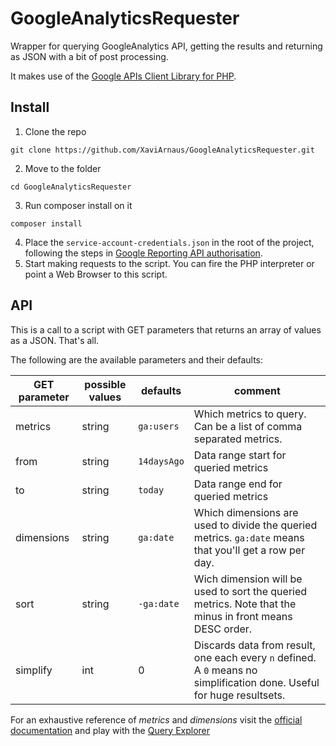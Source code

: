 # GoogleAnalyticsRequester

Wrapper for querying GoogleAnalytics API, getting the results and returning as JSON with a bit of post processing.

It makes use of the [Google APIs Client Library for PHP](https://github.com/googleapis/google-api-php-client).

## Install

1. Clone the repo
  ```
  git clone https://github.com/XaviArnaus/GoogleAnalyticsRequester.git
  ```
2. Move to the folder
  ```
  cd GoogleAnalyticsRequester
  ```
3. Run composer install on it
  ```
  composer install
  ```
4. Place the `service-account-credentials.json` in the root of the project, following the steps in [Google Reporting API authorisation](https://developers.google.com/analytics/devguides/reporting/core/v3/coreDevguide#before).
5. Start making requests to the script. You can fire the PHP interpreter or point a Web Browser to this script.

## API

This is a call to a script with GET parameters that returns an array of values as a JSON. That's all.

The following are the available parameters and their defaults:

GET parameter | possible values | defaults | comment
---|---|---|---
metrics|string|`ga:users`|Which metrics to query. Can be a list of comma separated metrics.
from|string|`14daysAgo`|Data range start for queried metrics
to|string|`today`|Data range end for queried metrics
dimensions|string|`ga:date`|Which dimensions are used to divide the queried metrics. `ga:date` means that you'll get a row per day.
sort|string|`-ga:date`|Wich dimension will be used to sort the queried metrics. Note that the minus in front means DESC order.
simplify|int|0|Discards data from result, one each every `n` defined. A `0` means no simplification done. Useful for huge resultsets.

For an exhaustive reference of *metrics* and *dimensions* visit the [official documentation](https://developers.google.com/analytics/devguides/reporting/core/dimsmets) and play with the [Query Explorer](https://ga-dev-tools.appspot.com/query-explorer/)
